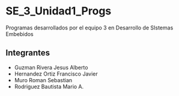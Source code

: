 # SE_3_Unidad1_Progs
Programas desarrollados por el equipo 3 en  Desarrollo de SIstemas Embebidos

## Integrantes

 - Guzman Rivera Jesus Alberto
 - Hernandez Ortiz Francisco Javier
 - Muro Roman Sebastian
 - Rodriguez Bautista Mario A.

